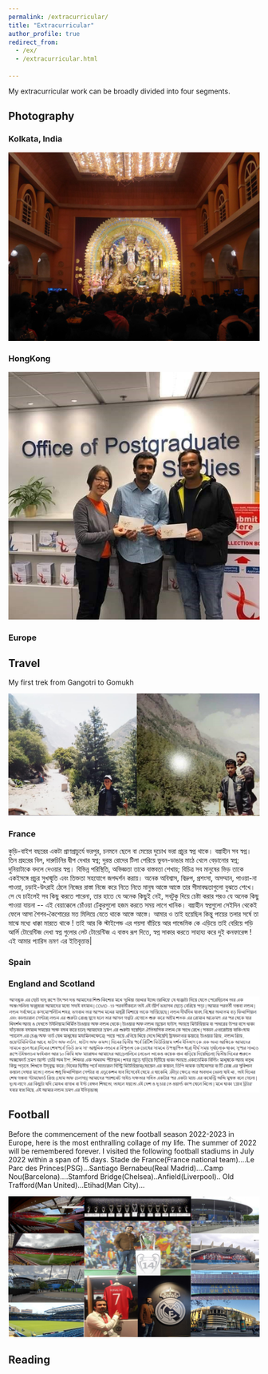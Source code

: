 ```yaml
---
permalink: /extracurricular/
title: "Extracurricular"
author_profile: true
redirect_from: 
  - /ex/
  - /extracurricular.html

---
```


My extracurricular work can be broadly divided into four segments.

## Photography 

### Kolkata, India
![plot](/images/dp.jpg)

### HongKong 
![plot](/images/abhishek.jpg)

### Europe

## Travel 
My first trek from Gangotri to Gomukh

![plot](/images/trek.jpg)

### France 

কুড়ি-বাইশ বছরের একটা প্রাণপ্রাচুর্যে ভরপুর, চনমনে ছেলে বা মেয়ের দুচোখ ভরা প্রচুর স্বপ্ন থাকে। বল্গাহীন সব স্বপ্ন। তিন প্রহরের বিল, দারুচিনির দ্বীপ দেখার স্বপ্ন; দুরন্ত রোদের টিলা পেরিয়ে ভুবন-ডাঙার মাঠে খেলে বেড়ানোর স্বপ্ন; দুনিয়াটাকে বদলে দেওয়ার স্বপ্ন।  বিভিন্ন পরিস্থিতি, অভিজ্ঞতা তাকে বাস্তবতা শেখায়; বিচিত্র সব মানুষের ভিড় তাকে একইসঙ্গে প্রচুর সুখস্মৃতি এবং তিক্ততা সহযোগে জগদ্দর্শন করায়। অনেক অবিশ্বাস, বিদ্রুপ, প্রশংসা, অসম্মান, পাওয়া-না পাওয়া, চড়াই-উৎরাই ঠেলে নিজের রাস্তা নিজে করে নিতে নিতে মানুষ আস্তে আস্তে তার সীমাবদ্ধতাগুলো বুঝতে শেখে। সে যে চাইলেই সব কিছু করতে পারেনা, তার হাতে যে অনেক কিছুই নেই, সবটুকু দিয়ে চেষ্টা করার পরও যে অনেক কিছু পাওয়া যায়না -- এই বেয়াক্কেলে চোঁওয়া ঢেঁকুরগুলো হজম করতে সময় লাগে খানিক। বল্গাহীন স্বপ্নগুলো সেইদিন থেকেই ফেলে আসা শৈশব-কৈশোরের মত মিলিয়ে যেতে থাকে আস্তে আস্তে। আমার ও তাই হয়েছিল কিন্তু পায়ের তলার সর্ষে তা মাঝে মধ্যে ধাক্কা মারতে থাকে ! তাই আর কি স্টাইপেন্ড এর পয়সা বাঁচিয়ে আর পান্ডেমিক কে এড়িয়ে তাই বেরিয়ে পড়ি আর্লি টোয়েন্টিজ দেখা স্বপ্ন গুলোর লেট টোয়েন্টিজ এ বাস্তব রূপ দিতে, স্বপ্ন সাকার করতে সাহায্য করে দুই কনফারেন্স ! এই আমার প্যারিস ভ্রমণ এর ইতিবৃত্তান্ত|

### Spain

### England and Scotland 

![plot](/images/london.png)


## Football

Before the commencement of the new football season 2022-2023 in Europe, here is the most enthralling collage of my life. The summer of 2022 will be remembered forever.
I visited the following football stadiums in July 2022 within a span of 15 days. 
Stade de France(France national team)….Le Parc des Princes(PSG)…Santiago Bernabeu(Real Madrid)….Camp Nou(Barcelona)….Stamford Bridge(Chelsea)..Anfield(Liverpool).. Old Trafford(Man United)…Etihad(Man City)...

![plot](/images/football.jpg)

## Reading 
